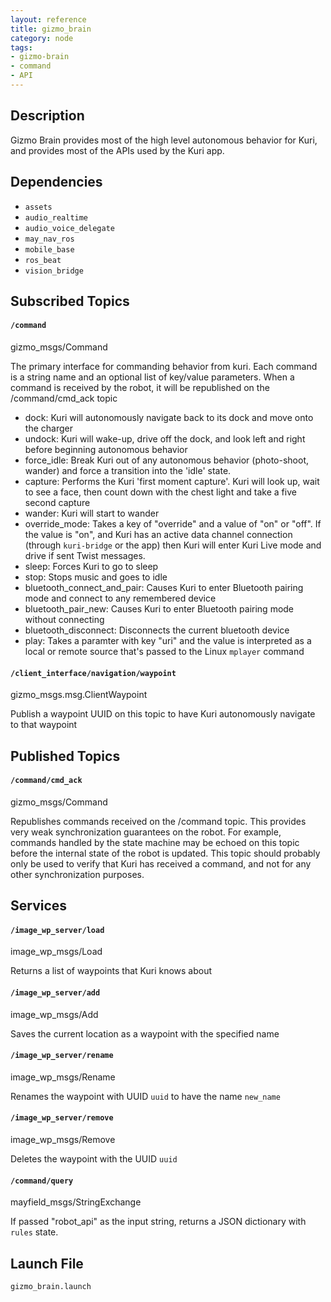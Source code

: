 ```yaml
---
layout: reference
title: gizmo_brain
category: node
tags: 
- gizmo-brain
- command
- API
---
```


## Description
Gizmo Brain provides most of the high level autonomous behavior for Kuri, and
provides most of the APIs used by the Kuri app.

## Dependencies
* `assets`
* `audio_realtime`
* `audio_voice_delegate`
* `may_nav_ros`
* `mobile_base`
* `ros_beat`
* `vision_bridge`

## Subscribed Topics
#### `/command`
gizmo_msgs/Command

The primary interface for commanding behavior from kuri.  Each command is a 
string name and an optional list of key/value parameters.  When a command is
received by the robot, it will be republished on the /command/cmd_ack topic

* dock:  Kuri will autonomously navigate back to its dock and move onto the charger
* undock: Kuri will wake-up, drive off the dock, and look left and right before
beginning autonomous behavior
* force_idle: Break Kuri out of any autonomous behavior (photo-shoot, wander) and
force a transition into the 'idle' state.
* capture: Performs the Kuri 'first moment capture'.  Kuri will look up, wait to
see a face, then count down with the chest light and take a five second capture
* wander: Kuri will start to wander
* override_mode: Takes a key of "override" and a value of "on" or "off". If the
value is "on", and Kuri has an active data channel connection (through `kuri-bridge` or
the app) then Kuri will enter Kuri Live mode and drive if sent Twist messages.
* sleep: Forces Kuri to go to sleep
* stop: Stops music and goes to idle
* bluetooth_connect_and_pair: Causes Kuri to enter Bluetooth pairing mode and connect
to any remembered device
* bluetooth_pair_new: Causes Kuri to enter Bluetooth pairing mode without connecting
* bluetooth_disconnect: Disconnects the current bluetooth device
* play: Takes a paramter with key "uri" and the value is interpreted as a local or
remote source that's passed to the Linux `mplayer` command

#### `/client_interface/navigation/waypoint`
gizmo_msgs.msg.ClientWaypoint

Publish a waypoint UUID on this topic to have Kuri autonomously navigate to
that waypoint

## Published Topics
#### `/command/cmd_ack`
gizmo_msgs/Command

Republishes commands received on the /command topic.  This provides very weak
synchronization guarantees on the robot.  For example, commands handled by
the state machine may be echoed on this topic before the internal state of the
robot is updated.  This topic should probably only be used to verify that Kuri
has received a command, and not for any other synchronization purposes.

## Services

#### `/image_wp_server/load`
image_wp_msgs/Load

Returns a list of waypoints that Kuri knows about

#### `/image_wp_server/add`
image_wp_msgs/Add

Saves the current location as a waypoint with the specified name

#### `/image_wp_server/rename`
image_wp_msgs/Rename

Renames the waypoint with UUID `uuid` to have the name `new_name`

#### `/image_wp_server/remove`
image_wp_msgs/Remove

Deletes the waypoint with the UUID `uuid`

#### `/command/query`
mayfield_msgs/StringExchange

If passed "robot_api" as the input string, returns a JSON dictionary with ``rules`` state.

## Launch File
``gizmo_brain.launch``  
